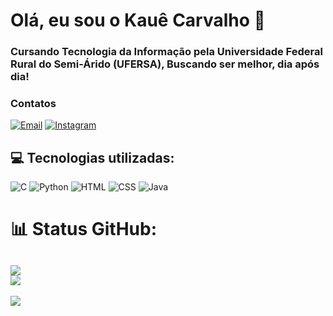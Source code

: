 # Olá, eu sou o Kauê Carvalho 👋
### Cursando Tecnologia da Informação pela Universidade Federal Rural do Semi-Árido (UFERSA), Buscando ser melhor, dia após dia!

### Contatos
[![Email](https://img.shields.io/badge/Gmail-D14836?style=for-the-badge&logo=gmail&logoColor=white)](https://mail.google.com/mail/u/0/?view=cm&fs=1&to=kauecarvalho2028@gmail.com)
[![Instagram](https://img.shields.io/badge/Instagram-E4405F?style=for-the-badge&logo=instagram&logoColor=white)](https://www.instagram.com/kaue_carvalho11_/?theme=dark)

## 💻 Tecnologias utilizadas:
![C](https://img.shields.io/badge/c-%2300599C.svg?style=for-the-badge&logo=c&logoColor=white) ![Python](https://img.shields.io/badge/python-3670A0?style=for-the-badge&logo=python&logoColor=ffdd54) ![HTML](https://img.shields.io/badge/html5-E34F26?style=for-the-badge&logo=html5&logoColor=white) ![CSS](https://img.shields.io/badge/css3-1572B6?style=for-the-badge&logo=css3&logoColor=white) ![Java](https://img.shields.io/badge/java-%23ED8B00.svg?style=for-the-badge&logo=openjdk&logoColor=white) 

# 📊 Status GitHub:
![](https://github-readme-streak-stats.herokuapp.com/?user=KaueCarvalho11&theme=dark&hide_border=true)<br/>
![](https://github-readme-stats.vercel.app/api/top-langs/?username=KaueCarvalho11&theme=dark&hide_border=false&include_all_commits=false&count_private=false&layout=compact)
---
[![](https://visitcount.itsvg.in/api?id=KaueCarvalho11&icon=3&color=4)](https://visitcount.itsvg.in)

